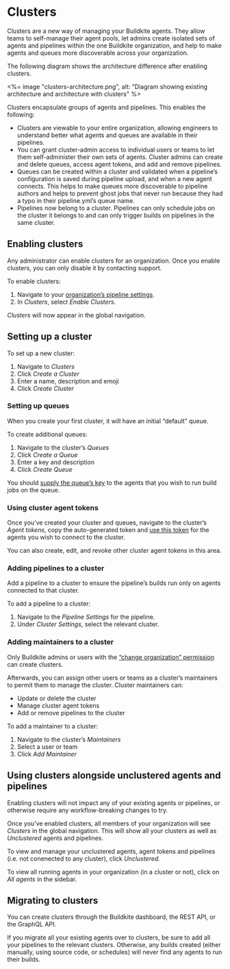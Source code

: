 # Clusters

Clusters are a new way of managing your Buildkite agents. They allow teams to self-manage their agent pools, let admins create isolated sets of agents and pipelines within the one Buildkite organization, and help to make agents and queues more discoverable across your organization.

The following diagram shows the architecture difference after enabling clusters.

<%= image "clusters-architecture.png", alt: "Diagram showing existing architecture and architecture with clusters" %>

Clusters encapsulate groups of agents and pipelines. This enables the following:

* Clusters are viewable to your entire organization, allowing engineers to understand better what agents and queues are available in their pipelines.
* You can grant cluster-admin access to individual users or teams to let them self-administer their own sets of agents. Cluster admins can create and delete queues, access agent tokens, and add and remove pipelines.
* Queues can be created within a cluster and validated when a pipeline’s configuration is saved during pipeline upload, and when a new agent connects. This helps to make queues more discoverable to pipeline authors and helps to prevent ghost jobs that never run because they had a typo in their pipeline.yml’s queue name.
* Pipelines now belong to a cluster. Pipelines can only schedule jobs on the cluster it belongs to and can only trigger builds on pipelines in the same cluster.

## Enabling clusters

Any administrator can enable clusters for an organization. Once you enable clusters, you can only disable it by contacting support.

To enable clusters:

1. Navigate to your [organization’s pipeline settings](https://buildkite.com/organizations/~/pipeline-settings).
1. In _Clusters_, select _Enable Clusters_.

_Clusters_ will now appear in the global navigation.

## Setting up a cluster

To set up a new cluster:

1. Navigate to _Clusters_
2. Click _Create a Cluster_
3. Enter a name, description and emoji
4. Click _Create Cluster_

### Setting up queues

When you create your first cluster, it will have an initial “default” queue.

To create additional queues:

1. Navigate to the cluster’s _Queues_
2. Click _Create a Queue_
3. Enter a key and description
4. Click _Create Queue_

You should [supply the queue’s key][agent-queue-key] to the agents that you wish to run build jobs on the queue.

[agent-queue-key]: http://localhost:3000/docs/agent/v3/queues#setting-an-agents-queue

### Using cluster agent tokens

Once you’ve created your cluster and queues, navigate to the cluster’s _Agent tokens_, copy the auto-generated token and [use this token][agent-use-token] for the agents you wish to connect to the cluster.

You can also create, edit, and revoke other cluster agent tokens in this area.

[agent-use-token]: /docs/agent/v3/tokens#using-and-storing-tokens

### Adding pipelines to a cluster

Add a pipeline to a cluster to ensure the pipeline’s builds run only on agents connected to that cluster.

To add a pipeline to a cluster:

1. Navigate to the _Pipeline Settings_ for the pipeline.
1. Under _Cluster Settings_, select the relevant cluster.

### Adding maintainers to a cluster

Only Buildkite admins or users with the [“change organization” permission][permissions] can create clusters.

Afterwards, you can assign other users or teams as a cluster’s maintainers to permit them to manage the cluster. Cluster maintainers can:

* Update or delete the cluster
* Manage cluster agent tokens
* Add or remove pipelines to the cluster

To add a maintainer to a cluster:

1. Navigate to the cluster’s _Maintainers_
2. Select a user or team
3. Click _Add Maintainer_

[permissions]: /docs/pipelines/permissions

## Using clusters alongside unclustered agents and pipelines

Enabling clusters will not impact any of your existing agents or pipelines, or otherwise require any workflow-breaking changes to try.

Once you’ve enabled clusters, all members of your organization will see _Clusters_ in the global navigation. This will show all your clusters as well as _Unclustered_ agents and pipelines.

To view and manage your unclustered agents, agent tokens and pipelines (i.e. not conenected to any cluster), click _Unclustered._

To view all running agents in your organization (in a cluster or not), click on _All agents_ in the sidebar.

## Migrating to clusters

You can create clusters through the Buildkite dashboard, the REST API, or the GraphQL API.

If you migrate all your existing agents over to clusters, be sure to add all your pipelines to the relevant clusters. Otherwise, any builds created (either manually, using source code, or schedules) will never find any agents to run their builds.
